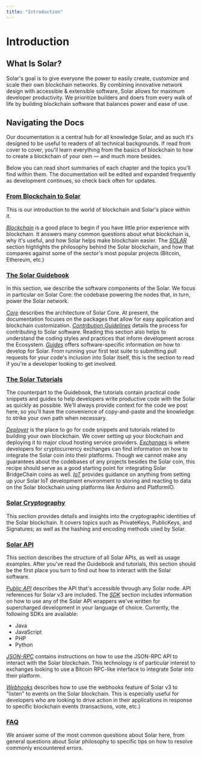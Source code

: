 ```yaml
---
title: "Introduction"
---
```


# Introduction

## What Is Solar?

Solar's goal is to give everyone the power to easily create, customize and scale their own blockchain networks. By combining innovative network design with accessible & extensible software, Solar allows for maximum developer productivity. We prioritize builders and doers from every walk of life by building blockchain software that balances power and ease of use.

## Navigating the Docs

Our documentation is a central hub for all knowledge Solar, and as such it's designed to be useful to readers of all technical backgrounds. If read from cover to cover, you'll learn everything from the basics of blockchain to how to create a blockchain of your own — and much more besides.

Below you can read short summaries of each chapter and the topics you'll find within them. The documentation will be edited and expanded frequently as development continues, so check back often for updates.

### [From Blockchain to Solar](/introduction/)

This is our introduction to the world of blockchain and Solar's place within it.

[_Blockchain_](/introduction/blockchain/) is a good place to begin if you have little prior experience with blockchain. It answers many common questions about what blockchain is, why it's useful, and how Solar helps make blockchain easier.
The [_SOLAR_](/introduction/solar/) section highlights the philosophy behind the Solar blockchain, and how that compares against some of the sector's most popular projects (Bitcoin, Ethereum, etc.)

### [The Solar Guidebook](/guidebook/)

In this section, we describe the software components of the Solar. We focus in particular on Solar Core: the codebase powering the nodes that, in turn, power the Solar network.

[_Core_](/guidebook/core/) describes the architecture of Solar Core. At present, the documentation focuses on the packages that allow for easy application and blockchain customization.
[_Contribution Guidelines_](/guidebook/contribution-guidelines/) details the process for contributing to Solar software. Reading this section also helps to understand the coding styles and practices that inform development across the Ecosystem.
[_Guides_](/guidebook/guides/) offers software-specific information on how to develop for Solar. From running your first test suite to submitting pull requests for your code's inclusion into Solar itself, this is the section to read if you're a developer looking to get involved.

### [The Solar Tutorials](/tutorials/)

The counterpart to the Guidebook, the tutorials contain practical code snippets and guides to help developers write productive code with the Solar as quickly as possible. We'll always provide context for the code we post here, so you'll have the convenience of copy-and-paste and the knowledge to strike your own path when necessary.

[_Deployer_](/tutorials/deployer/) is the place to go for code snippets and tutorials related to building your own blockchain. We cover setting up your blockchain and deploying it to major cloud hosting service providers.
[_Exchanges_](https://exchange.solar.network) is where developers for cryptocurrency exchanges can find information on how to integrate the Solar coin into their platforms. Though we cannot make any guarantees about the codebases of any projects besides the Solar coin, this recipe should serve as a good starting point for integrating Solar BridgeChain coins as well.
[_IoT_](/tutorials/iot/) provides guidance on anything from setting up your Solar IoT development environment to storing and reacting to data on the Solar blockchain using platforms like Arduino and PlatformIO.

### [Solar Cryptography](/cryptography/)

This section provides details and insights into the cryptographic identities of the Solar blockchain. It covers topics such as PrivateKeys, PublicKeys, and Signatures; as well as the hashing and encoding methods used by Solar.


### [Solar API](https://exchange.solar.network)

This section describes the structure of all Solar APIs, as well as usage examples. After you've read the Guidebook and tutorials, this section should be the first place you turn to find out how to interact with the Solar software.

[_Public API_](https://exchange.solar.network/public-api/public-api-guide) describes the API that's accessible through any Solar node. API references for Solar v3 are included.
The [_SDK_](/sdk/) section includes information on how to use any of the Solar API wrappers we've written for supercharged development in your language of choice. Currently, the following SDKs are available:

- Java
- JavaScript
- PHP
- Python


[_JSON-RPC_](https://exchange.solar.network/json-rpc/getting-started) contains instructions on how to use the JSON-RPC API to interact with the Solar blockchain. This technology is of particular interest to exchanges looking to use a Bitcoin RPC-like interface to integrate Solar into their platform.

[_Webhooks_](/guidebook/core/webhooks) describes how to use the webhooks feature of Solar v3 to "listen" to events on the Solar blockchain. This is especially useful for developers who are looking to drive action in their applications in response to specific blockchain events (transactions, vote, etc.)

### [FAQ](/faq/)

We answer some of the most common questions about Solar here, from general questions about Solar philosophy to specific tips on how to resolve commonly encountered errors.
